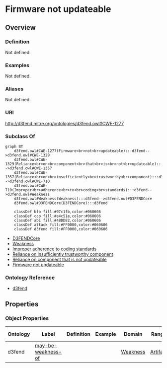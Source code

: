# Firmware not updateable

## Overview

### Definition
Not defined.

### Examples
Not defined.

### Aliases
Not defined.

### URI
http://d3fend.mitre.org/ontologies/d3fend.owl#CWE-1277

### Subclass Of
```mermaid
graph BT
    d3fend.owl#CWE-1277(Firmware<br>not<br>updateable):::d3fend-->d3fend.owl#CWE-1329
    d3fend.owl#CWE-1329(Reliance<br>on<br>component<br>that<br>is<br>not<br>updateable):::d3fend-->d3fend.owl#CWE-1357
    d3fend.owl#CWE-1357(Reliance<br>on<br>insufficiently<br>trustworthy<br>component):::d3fend-->d3fend.owl#CWE-710
    d3fend.owl#CWE-710(Improper<br>adherence<br>to<br>coding<br>standards):::d3fend-->d3fend.owl#Weakness
    d3fend.owl#Weakness(Weakness):::d3fend-->d3fend.owl#D3FENDCore
    d3fend.owl#D3FENDCore(D3FENDCore):::d3fend
    
    classDef bfo fill:#97c1fb,color:#060606
    classDef cco fill:#e4c51e,color:#060606
    classDef abi fill:#48DD82,color:#060606
    classDef attack fill:#FF0000,color:#060606
    classDef d3fend fill:#FF0000,color:#060606
```

- [D3FENDCore](/docs/ontology/reference/model/D3FENDCore/D3FENDCore.md)
- [Weakness](/docs/ontology/reference/model/D3FENDCore/Weakness/Weakness.md)
- [Improper adherence to coding standards](/docs/ontology/reference/model/D3FENDCore/Weakness/Improper%20adherence%20to%20coding%20standards/Improper%20adherence%20to%20coding%20standards.md)
- [Reliance on insufficiently trustworthy component](/docs/ontology/reference/model/D3FENDCore/Weakness/Improper%20adherence%20to%20coding%20standards/Reliance%20on%20insufficiently%20trustworthy%20component/Reliance%20on%20insufficiently%20trustworthy%20component.md)
- [Reliance on component that is not updateable](/docs/ontology/reference/model/D3FENDCore/Weakness/Improper%20adherence%20to%20coding%20standards/Reliance%20on%20insufficiently%20trustworthy%20component/Reliance%20on%20component%20that%20is%20not%20updateable/Reliance%20on%20component%20that%20is%20not%20updateable.md)
- [Firmware not updateable](/docs/ontology/reference/model/D3FENDCore/Weakness/Improper%20adherence%20to%20coding%20standards/Reliance%20on%20insufficiently%20trustworthy%20component/Reliance%20on%20component%20that%20is%20not%20updateable/Firmware%20not%20updateable/Firmware%20not%20updateable.md)


### Ontology Reference
- [d3fend](http://d3fend.mitre.org/ontologies/d3fend.owl#)

## Properties
### Object Properties
| Ontology | Label | Definition | Example | Domain | Range | Inverse Of |
|----------|-------|------------|---------|--------|-------|------------|
| d3fend | [may-be-weakness-of](http://d3fend.mitre.org/ontologies/d3fend.owl#may-be-weakness-of) |  |  | [Weakness](/docs/ontology/reference/model/D3FENDCore/Weakness/Weakness.md) | [Artifact](/docs/ontology/reference/model/D3FENDCore/Artifact/Artifact.md) | [may-have-weakness](http://d3fend.mitre.org/ontologies/d3fend.owl#may-have-weakness) |


